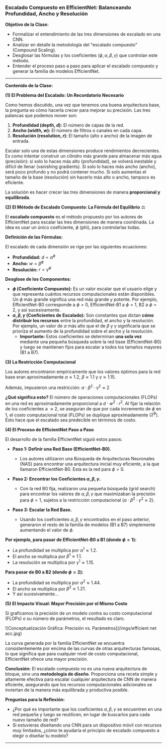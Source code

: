 ### **Escalado Compuesto en EfficientNet: Balanceando Profundidad, Ancho y Resolución**

**Objetivo de la Clase:**

* Formalizar el entendimiento de las tres dimensiones de escalado en una CNN.
* Analizar en detalle la metodología del "escalado compuesto" (Compound Scaling).
* Desglosar las fórmulas y los coeficientes ($\phi, \alpha, \beta, \gamma$) que controlan este método.
* Entender el proceso paso a paso para aplicar el escalado compuesto y generar la familia de modelos EfficientNet.

---

**Contenido de la Clase:**

**(1) El Problema del Escalado: Un Recordatorio Necesario**

Como hemos discutido, una vez que tenemos una buena arquitectura base, la pregunta es cómo hacerla crecer para mejorar su precisión. Las tres palancas que podemos mover son:

1.  **Profundidad (depth, $d$):** El número de capas de la red.
2.  **Ancho (width, $w$):** El número de filtros o canales en cada capa.
3.  **Resolución (resolution, $r$):** El tamaño (alto x ancho) de la imagen de entrada.

Escalar solo una de estas dimensiones produce rendimientos decrecientes. Es como intentar construir un cilindro más grande para almacenar más agua (precisión): si solo lo haces más alto (profundidad), se volverá inestable y difícil de llenar (vanishing gradients). Si solo lo haces más ancho (ancho), será poco profundo y no podrá contener mucho. Si solo aumentas el tamaño de la base (resolución) sin hacerlo más alto o ancho, tampoco es eficiente.

La solución es hacer crecer las tres dimensiones de manera **proporcional y equilibrada**.

**(2) El Método de Escalado Compuesto: La Fórmula del Equilibrio** ⚖️

El **escalado compuesto** es el método propuesto por los autores de EfficientNet para escalar las tres dimensiones de manera coordinada. La idea es usar un único coeficiente, $\phi$ (phi), para controlarlas todas.

**Definición de las Fórmulas:**

El escalado de cada dimensión se rige por las siguientes ecuaciones:

* **Profundidad:** $d = \alpha^\phi$
* **Ancho:** $w = \beta^\phi$
* **Resolución:** $r = \gamma^\phi$

**Desglose de los Componentes:**

* **$\phi$ (Coeficiente Compuesto):** Es un valor escalar que el usuario elige y que representa cuántos recursos computacionales están disponibles. Un $\phi$ más grande significa una red más grande y potente. Por ejemplo, EfficientNet-B0 corresponde a $\phi=0$, EfficientNet-B1 a $\phi=1$, B2 a $\phi=2$, y así sucesivamente.
* **$\alpha, \beta, \gamma$ (Coeficientes de Escalado):** Son constantes que dictan **cómo distribuir los recursos** entre la profundidad, el ancho y la resolución. Por ejemplo, un valor de $\alpha$ más alto que el de $\beta$ y $\gamma$ significaría que se prioriza el aumento de la profundidad sobre el ancho y la resolución.
    * **Importante:** Estos coeficientes se determinan **una sola vez** mediante una pequeña búsqueda sobre la red base (EfficientNet-B0) y luego se mantienen fijos para escalar a todos los tamaños mayores (B1 a B7).

**(3) La Restricción Computacional**

Los autores encontraron empíricamente que los valores óptimos para la red base eran aproximadamente $\alpha \approx 1.2$, $\beta \approx 1.1$ y $\gamma \approx 1.15$.

Además, impusieron una restricción:
$\alpha \cdot \beta^2 \cdot \gamma^2 \approx 2$

**¿Qué significa esto?** El número de operaciones computacionales (FLOPs) en una red es aproximadamente proporcional a $d \cdot w^2 \cdot r^2$. Al fijar la relación de los coeficientes a $\approx 2$, se aseguran de que por cada incremento de $\phi$ en 1, el costo computacional total (FLOPs) se duplique aproximadamente ($2^\phi$). Esto hace que el escalado sea predecible en términos de costo.

**(4) El Proceso de EfficientNet Paso a Paso**

El desarrollo de la familia EfficientNet siguió estos pasos:

* **Paso 1: Definir una Red Base (EfficientNet-B0).**
    * Los autores utilizaron una Búsqueda de Arquitecturas Neuronales (NAS) para encontrar una arquitectura inicial muy eficiente, a la que llamaron EfficientNet-B0. Esta es la red para $\phi=0$.

* **Paso 2: Encontrar los Coeficientes $\alpha, \beta, \gamma$.**
    * Con la red B0 fija, realizaron una pequeña búsqueda (grid search) para encontrar los valores de $\alpha, \beta, \gamma$ que maximizaban la precisión para $\phi=1$, sujetos a la restricción computacional ($\alpha \cdot \beta^2 \cdot \gamma^2 \approx 2$).

* **Paso 3: Escalar la Red Base.**
    * Usando los coeficientes $\alpha, \beta, \gamma$ encontrados en el paso anterior, generaron el resto de la familia de modelos (B1 a B7) simplemente aumentando el valor de $\phi$.

**Por ejemplo, para pasar de EfficientNet-B0 a B1 (donde $\phi=1$):**
* La profundidad se multiplica por $\alpha^1 \approx 1.2$.
* El ancho se multiplica por $\beta^1 \approx 1.1$.
* La resolución se multiplica por $\gamma^1 \approx 1.15$.

**Para pasar de B0 a B2 (donde $\phi=2$):**
* La profundidad se multiplica por $\alpha^2 \approx 1.44$.
* El ancho se multiplica por $\beta^2 \approx 1.21$.
* Y así sucesivamente...

**(5) El Impacto Visual: Mayor Precisión por el Mismo Costo**

Si graficamos la precisión de un modelo contra su costo computacional (FLOPs) o su número de parámetros, el resultado es claro.

![Conceptualización Gráfica: Precisión vs. Parámetros](/imgs/efficient net acc.jpg)

La curva generada por la familia EfficientNet se encuentra consistentemente por encima de las curvas de otras arquitecturas famosas, lo que significa que para cualquier nivel de costo computacional, EfficientNet ofrece una mayor precisión.

**Conclusión:**
El escalado compuesto no es una nueva arquitectura de bloque, sino una **metodología de diseño**. Proporciona una receta simple y altamente efectiva para escalar cualquier arquitectura de CNN de manera eficiente, asegurando que los recursos computacionales adicionales se inviertan de la manera más equilibrada y productiva posible.

**Preguntas para la Reflexión:**

* ¿Por qué es importante que los coeficientes $\alpha, \beta, \gamma$ se encuentren en una red pequeña y luego se reutilicen, en lugar de buscarlos para cada nuevo tamaño de red?
* Si estuvieras diseñando una CNN para un dispositivo móvil con recursos muy limitados, ¿cómo te ayudaría el principio de escalado compuesto a elegir o diseñar tu modelo?

---